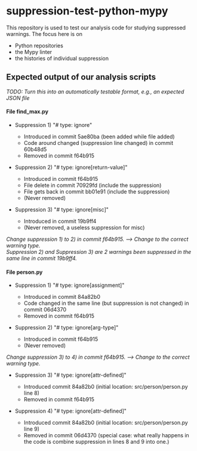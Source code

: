 # suppression-test-python-mypy

This repository is used to test our analysis code for studying suppressed warnings.
The focus here is on
 * Python repositories
 * the Mypy linter
 * the histories of individual suppression

## Expected output of our analysis scripts

*TODO: Turn this into an automatically testable format, e.g., an expected JSON file*

#### File find_max.py
* Suppression 1) "# type: ignore" 
  * Introduced in commit 5ae80ba (been added while file added)
  * Code around changed (suppression line changed) in commit 60b48d5
  * Removed in commit f64b915
    
* Suppression 2) "# type: ignore[return-value]"
  * Introduced in commit f64b915
  * File delete in commit 70929fd (include the suppression)
  * File gets back in commit bb01e91 (include the suppression)
  * (Never removed)
 
* Suppression 3) "# type: ignore[misc]"
  * Introduced in commit 19b9ff4
  * (Never removed, a useless suppression for misc)
    
*Change suppression 1) to 2) in commit f64b915. --> Change to the correct warning type.*  
*Suppression 2) and Suppression 3) are 2 warnings been suppressed in the same line in commit 19b9ff4.*

#### File person.py
* Suppression 1) "# type: ignore[assignment]"
  * Introduced in commit 84a82b0
  * Code changed in the same line (but suppression is not changed) in commit 06d4370
  * Removed in commit f64b915
 
* Suppression 2) "# type: ignore[arg-type]"
  * Introduced in commit f64b915
  * (Never removed)
  
*Change suppression 3) to 4) in commit f64b915. --> Change to the correct warning type.*

* Suppression 3) "# type: ignore[attr-defined]"
  * Introduced commit 84a82b0 (initial location: src/person/person.py line 8)
  * Removed in commit f64b915
    
* Suppression 4) "# type: ignore[attr-defined]"
  * Introduced commit 84a82b0 (initial location: src/person/person.py line 9)
  * Removed in commit 06d4370 (special case: what really happens in the code is combine suppression in lines 8 and 9 into one.)
